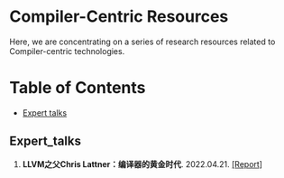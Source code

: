 # Compiler-Centric Resources 



Here, we are concentrating on a series of research resources related to Compiler-centric technologies.   


Table of Contents
=================

<!--   * [Datasets / Shared Tasks](#Datasets_Shared_Tasks) -->
  * [Expert talks](#Expert_talks)



<!-- ## Survey
1. **自然场景文本检测识别技术综述**, 知乎. [[Papers]](https://zhuanlan.zhihu.com/p/38655369)

2. **文字识别方法整理（2015\~2019）**, 知乎. [[Papers]](https://zhuanlan.zhihu.com/p/65707543) -->



## Expert_talks
1. **LLVM之父Chris Lattner：编译器的黄金时代**. 2022.04.21. [[Report]](https://mp.weixin.qq.com/s/dRarW4iKtjBE5Ym_P0xUQw)


<!-- 2. **开源OCR文本检测器 (Text Detector for OCR)**. 2019. [[Tool]](https://github.com/qjadud1994/Text_Detector)
 -->

<!-- [和AI结对编程！OpenAI与GitHub联手推出AI代码生成工具，比GPT-3更强大](https://mp.weixin.qq.com/s/6ZKdBPgv6pZ1aE4o0XRBig) -->
